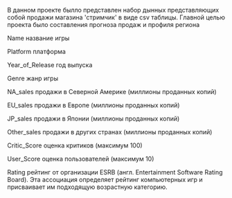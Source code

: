 В данном проекте былло представлен набор дынных представляющих собой продажи магазина 'стримчик' в виде csv таблицы. Главной целью проекта было составления прогноза продаж и профиля региона 

Name название игры

Platform  платформа

Year_of_Release  год выпуска

Genre  жанр игры

NA_sales  продажи в Северной Америке (миллионы проданных копий)

EU_sales  продажи в Европе (миллионы проданных копий)

JP_sales  продажи в Японии (миллионы проданных копий)

Other_sales  продажи в других странах (миллионы проданных копий)

Critic_Score  оценка критиков (максимум 100)

User_Score  оценка пользователей (максимум 10)

Rating  рейтинг от организации ESRB (англ. Entertainment Software Rating Board). Эта ассоциация определяет рейтинг компьютерных игр и присваивает им подходящую возрастную категорию.
